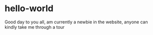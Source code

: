 # hello-world
Good day to you all, am currently a newbie in the website, anyone can kindly take me through a tour
